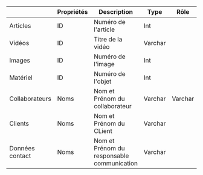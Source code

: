 |  | Propriétés | Description | Type | Rôle | Job | Mail |
|--|--|--|--|--|--|--|
|Articles|ID|Numéro de l'article|Int|
|Vidéos|ID|Titre de la vidéo|Varchar|
|Images|ID|Numéro de l'image|Int|
|Matériel|ID|Numéro de l'objet|Int|
|Collaborateurs|Noms|Nom et Prénom du collaborateur|Varchar|Varchar|Varchar|Varchar|
|Clients|Noms|Nom et Prénom du CLient|Varchar|||Varchar|
|Données contact|Noms|Nom et Prénom du responsable communication|Varchar|||Varchar|